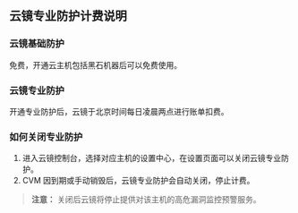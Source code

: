## 云镜专业防护计费说明

### 云镜基础防护
免费，开通云主机包括黑石机器后可以免费使用。
### 云镜专业防护
开通专业防护后，云镜于北京时间每日凌晨两点进行账单扣费。


### 如何关闭专业防护
1. 进入云镜控制台，选择对应主机的设置中心，在设置页面可以关闭云镜专业防护。
2. CVM 因到期或手动销毁后，云镜专业防护会自动关闭，停止计费。
> **注意：**
关闭后云镜将停止提供对该主机的高危漏洞监控预警服务。

